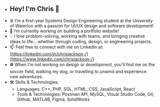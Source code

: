 
- ## Hey! I'm Chris 👋
- ⚙️ I’m a first-year Systems Design Engineering student at the University of Waterloo with a passion for UI/UX design and software development!
- 🔭 I’m currently working on building a portfolio website!
- 💡 I love problem-solving, working with teams, and bringing creative ideas to life... whether through coding, design, or engineering projects.  
- 📫 Feel free to connect with me on LinkedIn at: [https://linkedin.com/in/chrisjackson-/](https://www.linkedin.com/chrisjackson-/) 
- ⚽ When I’m not working on design or development, you’ll find me on the soccer field, walking my dog, or travelling to unwind and experience new adventures.     
- 🛠️ Skills & Technologies:  
    - Languages: C++, PHP, SQL, HTML, CSS, JavaScript, React
    - Tools & Technologies: Postman API, MySQL, Visual Studio Code, Git, Github, MATLAB, Figma, SolidWorks
